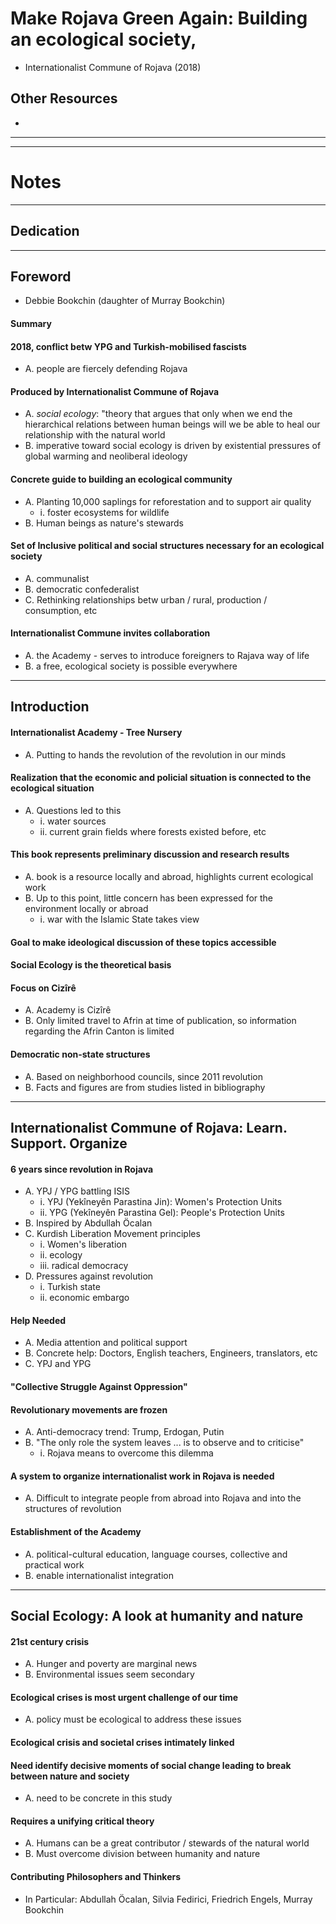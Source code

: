 # Make Rojava Green Again: Building an ecological society, 
* Internationalist Commune of Rojava (2018)

## Other Resources
* 

----------------------------------------------------------
----------------------------------------------------------

# Notes

----------------------------------------------------------

## Dedication


----------------------------------------------------------

## Foreword
* Debbie Bookchin (daughter of Murray Bookchin)

#### Summary

#### 2018, conflict betw YPG and Turkish-mobilised fascists
* A. people are fiercely defending Rojava


#### Produced by Internationalist Commune of Rojava
* A. _social ecology_: "theory that argues that only when we end the hierarchical relations between human beings will we be able to heal our relationship with the natural world
* B. imperative toward social ecology is driven by existential pressures of global warming and neoliberal ideology


#### Concrete guide to building an ecological community
* A. Planting 10,000 saplings for reforestation and to support air quality
    * i. foster ecosystems for wildlife
* B. Human beings as nature's stewards


#### Set of Inclusive political and social structures necessary for an ecological society
* A. communalist
* B. democratic confederalist
* C. Rethinking relationships betw urban / rural, production / consumption, etc


#### Internationalist Commune invites collaboration
* A. the Academy - serves to introduce foreigners to Rajava way of life
* B. a free, ecological society is possible everywhere


----------------------------------------------------------

## Introduction

#### Internationalist Academy - Tree Nursery
* A. Putting to hands the revolution of the revolution in our minds

#### Realization that the economic and policial situation is connected to the ecological situation
* A. Questions led to this
    * i. water sources
    * ii. current grain fields where forests existed before, etc


#### This book represents preliminary discussion and research results
* A. book is a resource locally and abroad, highlights current ecological work
* B. Up to this point, little concern has been expressed for the environment locally or abroad
    * i. war with the Islamic State takes view


#### Goal to make ideological discussion of these topics accessible


#### Social Ecology is the theoretical basis


#### Focus on Cizîrê
* A. Academy is Cizîrê
* B. Only limited travel to Afrin at time of publication, so information regarding the Afrin Canton is limited


#### Democratic non-state structures
* A. Based on neighborhood councils, since 2011 revolution
* B. Facts and figures are from studies listed in bibliography



----------------------------------------------------------


## Internationalist Commune of Rojava: Learn. Support. Organize

#### 6 years since revolution in Rojava
* A. YPJ / YPG battling ISIS
    * i. YPJ (Yekîneyên Parastina Jin): Women's Protection Units
    * ii. YPG (Yekîneyên Parastina Gel): People's Protection Units
* B. Inspired by Abdullah Öcalan
* C. Kurdish Liberation Movement principles
    * i. Women's liberation
    * ii. ecology
    * iii. radical democracy
* D. Pressures against revolution
    * i. Turkish state
    * ii. economic embargo


#### Help Needed
* A. Media attention and political support
* B. Concrete help: Doctors, English teachers, Engineers, translators, etc
* C. YPJ and YPG


#### "Collective Struggle Against Oppression"


#### Revolutionary movements are frozen
* A. Anti-democracy trend: Trump, Erdogan, Putin
* B. "The only role the system leaves ... is to observe and to criticise"
    * i. Rojava means to overcome this dilemma


#### A system to organize internationalist work in Rojava is needed
* A. Difficult to integrate people from abroad into Rojava and into the structures of revolution


#### Establishment of the Academy
* A. political-cultural education, language courses, collective and practical work
* B. enable internationalist integration


--------------------------------------------------------------------------------

## Social Ecology: A look at humanity and nature

#### 21st century crisis
* A. Hunger and poverty are marginal news
* B. Environmental issues seem secondary


#### Ecological crises is most urgent challenge of our time
* A. policy must be ecological to address these issues


#### Ecological crisis and societal crises intimately linked


#### Need identify decisive moments of social change leading to break between nature and society
* A. need to be concrete in this study


#### Requires a unifying critical theory
* A. Humans can be a great contributor / stewards of the natural world
* B. Must overcome division between humanity and nature


#### Contributing Philosophers and Thinkers
* In Particular: Abdullah Öcalan, Silvia Fedirici, Friedrich Engels, Murray Bookchin


